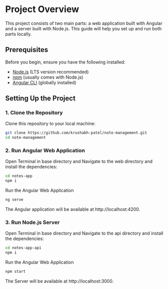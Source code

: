 # Project Overview

This project consists of two main parts: a web application built with Angular and a server built with Node.js. This guide will help you set up and run both parts locally.

## Prerequisites

Before you begin, ensure you have the following installed:

- [Node.js](https://nodejs.org/) (LTS version recommended)
- [npm](https://www.npmjs.com/get-npm) (usually comes with Node.js)
- [Angular CLI](https://angular.io/cli) (globally installed)

## Setting Up the Project

### 1. Clone the Repository

Clone this repository to your local machine:

```bash
git clone https://github.com/krushabh-patel/note-management.git
cd note-management
```

### 2. Run Angular Web Application
Open Terminal in base directory and Navigate to the web directory and install the dependencies:
```bash
cd notes-app
npm i 
```
Run the Angular Web Application
```bash
ng serve
```
The Angular application will be available at http://localhost:4200.

### 3. Run Node.js Server
Open Terminal in base directory and Navigate to the api directory and install the dependencies:

```bash
cd notes-app-api
npm i 
```
Run the Angular Web Application
```bash
npm start
```
The Server  will be available at http://localhost:3000.